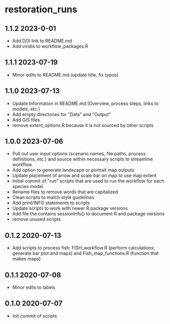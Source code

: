 # restoration_runs

## 1.1.2 2023-0-01
* Add DOI link to README.md
* Add viridis to workflow_packages.R

## 1.1.1 2023-07-19
* Minor edits to README.md (update title, fix typos)

## 1.1.0 2023-07-13
* Update Information in README.md (Overview, process steps, links to models, etc.)
* Add empty directories for "Data" and "Output"
* Add GIS files
* remove extent_options.R because it is not sourced by other scripts

## 1.0.0 2023-07-06
* Pull out user input options (scenario names, file paths, process definitions, etc.) and source within necessary scripts to streamline workflow
* Add option to generate landscape or portrait map outputs
* Update placement of arrow and scale bar on map to use map extent
* Initial commit of "run" scripts that are used to run the workflow for each species model
* Rename files to remove words that are capitalized
* Clean scripts to match style guidelines 
* Add print/INFO statements to scripts
* Update scripts to work with newer R package versions
* Add file the contains sessionInfo() to document R and package versions
* remove unused scripts

## 0.1.2 2020-07-13
* Add scripts to process fish: FISH_workflow.R (perform calculations; generate bar plot and maps) and Fish_map_functions.R (function that makes maps)

## 0.1.1 2020-07-08
* Minor edits to labels

## 0.1.0 2020-07-07
* Init commit of scripts